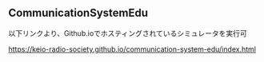 ## CommunicationSystemEdu

以下リンクより、Github.ioでホスティングされているシミュレータを実行可


https://keio-radio-society.github.io/communication-system-edu/index.html
